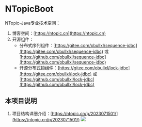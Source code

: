 # NTopicBoot
NTopic-Java专业技术空间：
1. 博客空间：[https://ntopic.cn](https://ntopic.cn)
2. 开源组件： 
   - 分布式序列组件：[https://gitee.com/obullxl/sequence-jdbc](https://gitee.com/obullxl/sequence-jdbc) 或 [https://github.com/obullxl/sequence-jdbc](https://github.com/obullxl/sequence-jdbc)
   - 开源分布式锁组件：[https://gitee.com/obullxl/lock-jdbc](https://gitee.com/obullxl/lock-jdbc) 或 [https://github.com/obullxl/lock-jdbc](https://github.com/obullxl/lock-jdbc)

## 本项目说明
1. 项目结构详细介绍：[https://ntopic.cn/p/2023071501/](https://ntopic.cn/p/2023071501/)
   ![](https://ntopic.cn/p/2023071501/01.jpg)
